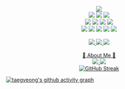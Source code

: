 <!-- name--->
<div align="center">
	<img src="https://capsule-render.vercel.app/api?type=waving&color=0:ffc0cb,100:ffa4b3&height=300&section=header&text=HI,%20There!&fontSize=70&fontAlignY=35&animation=fadeIn&desc=Welcome%20to%20my%20github&descSize=30" />


</div>


<!-- -->
<div align="center">
	<!-- languege badge -->
    	 <img src="https://img.shields.io/badge/Java-007396?style=flat&logo=OpenJDK&logoColor=white"/>
	 <img src="https://img.shields.io/badge/python-1572B6?style=flat&logo=python&logoColor=white" />
   	 <img src="https://img.shields.io/badge/C-FF69B4?style=flat&logo=C%2B%2B&logoColor=white&color=pink" /> <br>
	<!-- front end -->
	<img src="https://img.shields.io/badge/HTML5-E34F26?style=flat&logo=HTML5&logoColor=white" />
   	<img src="https://img.shields.io/badge/CSS3-1E90FF?style=flat&logo=CSS3&logoColor=white" />
	<img src="https://img.shields.io/badge/JavaScript-F7DF1E?style=flat&logo=JavaScript&logoColor=black&color=yellow" />
	<img src="https://img.shields.io/badge/jquery-0769AD?style=flat&logo=jquery&logoColor=white"> <br>
<!-- 	<img src="https://img.shields.io/badge/react-61DAFB?style=flat&logo=react&logoColor=black">
	<img src="https://img.shields.io/badge/vue.js-4FC08D?style=flat&logo=vue.js&logoColor=white"> <br> -->
	<!-- DB -->
	<img src="https://img.shields.io/badge/oracle-F80000?style=flat&logo=oracle&logoColor=white">
	<img src="https://img.shields.io/badge/mysql-4479A1?style=flat&logo=mysql&logoColor=white">
<!-- 	<img src="https://img.shields.io/badge/mariaDB-003545?style=flat&logo=mariaDB&logoColor=white"> <br> -->
 	<!-- dd -->
	<img src="https://img.shields.io/badge/bootstrap-7952B3?style=flat&logo=bootstrap&logoColor=white">
	<img src="https://img.shields.io/badge/github-181717?style=flat&logo=github&logoColor=white">
	<img src="https://img.shields.io/badge/linux-FCC624?style=flat&logo=linux&logoColor=black">
  	 <br><br>
	<!-- solved.ac 뱃지 및 깃허브 접속자 뱃지 -->
	<a href="https://solved.ac/taegeong">
 	<img src="https://hits.seeyoufarm.com/api/count/incr/badge.svg?url=https%3A%2F%2Fgithub.com%2Ftaegyeong0225&count_bg=%23F9A2A2&title_bg=%23888888&icon=&icon_color=%23E7E7E7&title=hits&edge_flat=false" />
       	<img src="http://mazassumnida.wtf/api/mini/generate_badge?boj=taegeong" />
	<a href="https://github.com/seondal"><img src="https://hits.seeyoufarm.com/api/count/incr/badge.svg?url=https%3A%2F%2Fgithub.com%2Fseondal&count_bg=%23000000&title_bg=%23000000&icon=github.svg&icon_color=%23E7E7E7&title=GitHub&edge_flat=false)"/>
 </div> 

<!-- about me -->
   <div align="center">
	<br> 🎳 About Me 🎳 <br>
    <a class="insta" href="https://www.instagram.com/taegyeong0225">
        <img src="https://img.shields.io/badge/instagram-pink?style=flat&logo=instagram&logoColor=white"/>
    </a>
    <!-- email -->
    <a class="email" href="202244042@itc.ac.kr">
        <img src="https://img.shields.io/badge/gmail-blue?style=flat&logo=gmail&logoColor=white"/>
    </a> <br>
    <!-- attribute -->
   <a href="https://git.io/streak-stats"><img src="https://streak-stats.demolab.com?user=taegyeong0225&theme=whatsapp-light2&border_radius=4&background=40%2CEBEBEB%2CEBABB2" alt="GitHub Streak" /></a>
</div>

[![taegyeong's github activity graph](https://github-readme-activity-graph.vercel.app/graph?username=taegyeong0225&bg_color=ffc0cb&color=000000&line=ffffff&point=ffa3b4)](https://github.com/taegyeong0225/github-readme-activity-graph)


<!-- 깃허브 접속 캘린더 박스 & github tearbox & github stat  -->
<!-- <div align="center"> --> 
<!-- <a href="https://github.com/seondal"><img src="http://mazandi.herokuapp.com/api?handle=taegeong&theme=warm" alt="GitHub"/></a> -->
<!-- <a href="https://solved.ac/taegeong"><img src="http://mazassumnida.wtf/api/v2/generate_badge?boj=taegeong" alt="solved.ac tier"/></a> -->
<!--	<img src="https://github-readme-stats.vercel.app/api?username=taegyeong0225&show_icons=true" alt="GitHub Stats"/> -->

<!-- 자주쓰는 언어 -->
 
<!--	<a href="https://github.com/taegyeong0225/github-readme-stats"> -->
<!--  	<img src="https://github-readme-stats.vercel.app/api/top-langs/?username=taegyeong0225" alt="Top Languages"/> -->
<!--	</a> </a></div> -->

